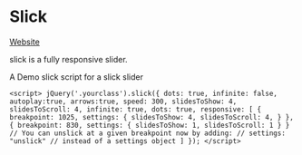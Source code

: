 # Slick

[Website](http://kenwheeler.github.io/slick/)


slick is a fully responsive slider.

A Demo slick script for a slick slider

``<script>
          jQuery('.yourclass').slick({
      dots: true,
      infinite: false,
      autoplay:true,
      arrows:true,
      speed: 300,
      slidesToShow: 4,
      slidesToScroll: 4,
      infinite: true,
      dots: true,
      responsive: [
          {
          breakpoint: 1025,
          settings: {
              slidesToShow: 4,
              slidesToScroll: 4,
          }
          },
          {
          breakpoint: 830,
          settings: {
              slidesToShow: 1,
              slidesToScroll: 1
          }
          }
          // You can unslick at a given breakpoint now by adding:
          // settings: "unslick"
          // instead of a settings object
      ]
      });
      </script>``